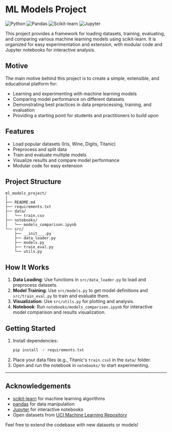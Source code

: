 
# ML Models Project

![Python](https://img.shields.io/badge/Python-3.8%2B-blue?logo=python)
![Pandas](https://img.shields.io/badge/Pandas-Data%20Analysis-yellow?logo=pandas)
![Scikit-learn](https://img.shields.io/badge/Scikit--learn-ML-orange?logo=scikit-learn)
![Jupyter](https://img.shields.io/badge/Jupyter-Notebook-orange?logo=jupyter)

This project provides a framework for loading datasets, training, evaluating, and comparing various machine learning models using scikit-learn. It is organized for easy experimentation and extension, with modular code and Jupyter notebooks for interactive analysis.

## Motive
The main motive behind this project is to create a simple, extensible, and educational platform for:
- Learning and experimenting with machine learning models
- Comparing model performance on different datasets
- Demonstrating best practices in data preprocessing, training, and evaluation
- Providing a starting point for students and practitioners to build upon

## Features
- Load popular datasets (Iris, Wine, Digits, Titanic)
- Preprocess and split data
- Train and evaluate multiple models
- Visualize results and compare model performance
- Modular code for easy extension

## Project Structure
```
ml_models_project/
│
├── README.md
├── requirements.txt
├── data/
│   └── train.csv
├── notebooks/
│   └── models_comparison.ipynb
└── src/
    ├── __init___.py
    ├── data_loader.py
    ├── models.py
    ├── train_eval.py
    └── utils.py
```

## How It Works
1. **Data Loading**: Use functions in `src/data_loader.py` to load and preprocess datasets.
2. **Model Training**: Use `src/models.py` to get model definitions and `src/train_eval.py` to train and evaluate them.
3. **Visualization**: Use `src/utils.py` for plotting and analysis.
4. **Notebook**: Run `notebooks/models_comparison.ipynb` for interactive model comparison and results visualization.

## Getting Started
1. Install dependencies:
   ```bash
   pip install -r requirements.txt
   ```
2. Place your data files (e.g., Titanic's `train.csv`) in the `data/` folder.
3. Open and run the notebook in `notebooks/` to start experimenting.

---

## Acknowledgements
- [scikit-learn](https://scikit-learn.org/) for machine learning algorithms
- [pandas](https://pandas.pydata.org/) for data manipulation
- [Jupyter](https://jupyter.org/) for interactive notebooks
- Open datasets from [UCI Machine Learning Repository](https://archive.ics.uci.edu/ml/index.php)

Feel free to extend the codebase with new datasets or models!
<!-- Initial commit: Set up project with README, requirements.txt and .gitignore -->
<!-- Update README with project overview and usage -->
<!-- Final updates to dependencies and documentation -->
